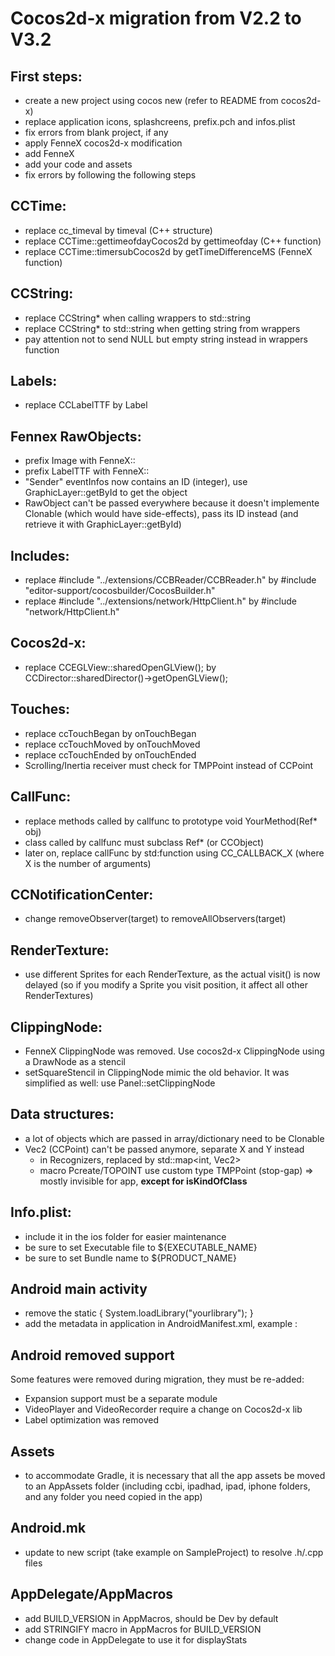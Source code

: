 Cocos2d-x migration from V2.2 to V3.2
====

First steps:
----

* create a new project using cocos new (refer to README from cocos2d-x)
* replace application icons, splashcreens, prefix.pch and infos.plist
* fix errors from blank project, if any
* apply FenneX cocos2d-x modification
* add FenneX
* add your code and assets
* fix errors by following the following steps

CCTime:
----

* replace cc_timeval  by  timeval   (C++ structure)
* replace CCTime::gettimeofdayCocos2d  by  gettimeofday    (C++ function)
* replace CCTime::timersubCocos2d  by  getTimeDifferenceMS   (FenneX function)

CCString:
---

* replace CCString* when calling wrappers to std::string
* replace CCString* to std::string when getting string from wrappers
* pay attention not to send NULL but empty string instead in wrappers function

Labels:
----

* replace CCLabelTTF by Label

Fennex RawObjects:
----

* prefix Image with FenneX::
* prefix LabelTTF with FenneX::
* "Sender" eventInfos now contains an ID (integer), use GraphicLayer::getById to get the object
* RawObject can't be passed everywhere because it doesn't implemente Clonable (which would have side-effects), pass its ID instead (and retrieve it with GraphicLayer::getById)

Includes:
----

* replace #include "../extensions/CCBReader/CCBReader.h"  by  #include "editor-support/cocosbuilder/CocosBuilder.h"
* replace #include "../extensions/network/HttpClient.h"  by  #include "network/HttpClient.h"

Cocos2d-x:
----

* replace CCEGLView::sharedOpenGLView();  by  CCDirector::sharedDirector()->getOpenGLView();

Touches:
----

* replace ccTouchBegan  by  onTouchBegan
* replace ccTouchMoved  by  onTouchMoved
* replace ccTouchEnded  by  onTouchEnded
* Scrolling/Inertia receiver must check for TMPPoint instead of CCPoint

CallFunc:
----

* replace methods called by callfunc to prototype void YourMethod(Ref* obj)
* class called by callfunc must subclass Ref* (or CCObject)
* later on, replace callFunc by std:function using CC_CALLBACK_X (where X is the number of arguments)

CCNotificationCenter:
----

* change removeObserver(target) to removeAllObservers(target)

RenderTexture:
----

* use different Sprites for each RenderTexture, as the actual visit() is now delayed (so if you modify a Sprite you visit position, it affect all other RenderTextures)

ClippingNode:
----
* FenneX ClippingNode was removed. Use cocos2d-x ClippingNode using a DrawNode as a stencil
* setSquareStencil in ClippingNode mimic the old behavior. It was simplified as well: use Panel::setClippingNode


Data structures:
----

* a lot of objects which are passed in array/dictionary need to be Clonable
* Vec2 (CCPoint) can't be passed anymore, separate X and Y instead
	* in Recognizers, replaced by std::map<int, Vec2>
	* macro Pcreate/TOPOINT use custom type TMPPoint (stop-gap) => mostly invisible for app, **except for isKindOfClass**
	
Info.plist:
----

* include it in the ios folder for easier maintenance
* be sure to set Executable file to ${EXECUTABLE_NAME}
* be sure to set Bundle name to ${PRODUCT_NAME}

Android main activity
----

* remove the static { System.loadLibrary("yourlibrary"); }
* add the metadata in application in AndroidManifest.xml, example :
<meta-data android:name="android.app.lib_name"
	              android:value="yourlibrary" />
	
	
Android removed support
----

Some features were removed during migration, they must be re-added:
* Expansion support must be a separate module
* VideoPlayer and VideoRecorder require a change on Cocos2d-x lib
* Label optimization was removed

Assets
----

* to accommodate Gradle, it is necessary that all the app assets be moved to an AppAssets folder (including ccbi, ipadhad, ipad, iphone folders, and any folder you need copied in the app)
	
Android.mk
----

* update to new script (take example on SampleProject) to resolve .h/.cpp files

AppDelegate/AppMacros
----

* add BUILD_VERSION in AppMacros, should be Dev by default
* add STRINGIFY macro in AppMacros for BUILD_VERSION
* change code in AppDelegate to use it for displayStats

